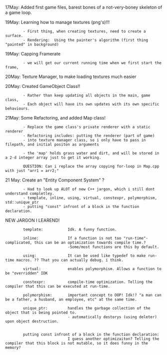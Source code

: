
17May:	Added first game files, barest bones of a not-very-boney skeleton of a game loop.

19May:	Learning how to manage textures (png's)!!!
			
			- First thing, when creating textures, need to create a surface.
			- Rendering:  Using the painter's algorithm (first thing "painted" in background)

19May:	Capping Framerate

			- we will get our current running time when we first start the frame, 

20May:	Texture Manager, to make loading textures much easier

20May:	Created GameObject Class!!

			- Rather than keep updating all objects in the main, game class,
			- Each object will have its own updates with its own specific behaviours.


21May:	Some Refactoring, and added Map class!
			
			- Replace the game class's private renderer with a static renderer
			- Refactoring includes: putting the renderer (part of game)
			- into texture manager class, so i only have to pass in filepath, and initial positon as arguments

			- the 'map' holds grass water and dirt, and will be stored in a 2-d integer array just to get it working.

			QUESTION: Can i replace the array copying for-loop in Map.cpp with just "arr1 = arr2;"

21 May: Create an "Entity Component System" ?

			- Had to look up ALOT of new C++ jargon, which i still dont understand completley.
			- template, inline, using, virtual, constexpr, polymorphism, std::unique_ptr
			- putting "const" infront of a block in the function declaration.


NEW JARGON I LEAREND!
			
			template:			Idk. A funny function.

			inline:				If a function is not too "run-time"-complicated, this can be an optimization towards compile time.?
								-Some/most functions are this by default.

			using:				It can be used like typedef to make run-time macros. ?? That you can actually debug. i think. 

			virtual:			enables polymorphism. Allows a function to be "overridden" IDK

			constexpr:			compile-time optimization. Telling the compiler that this can be executed at run-time.

			polymorphism:		important concept to OOP! Idk!? "a man can be a father, a husband, an employee, etc" at the same time.

			unique_ptr:			handles the garbage collection of the object that is being pointed to.
								- automatically destorys (using deleter) upon object destruction.


			putting const infront of a block in the function declaration:
								I guess another optimizaiton? Telling the compiler that this block is not mutable, so it does funny in the memory?
